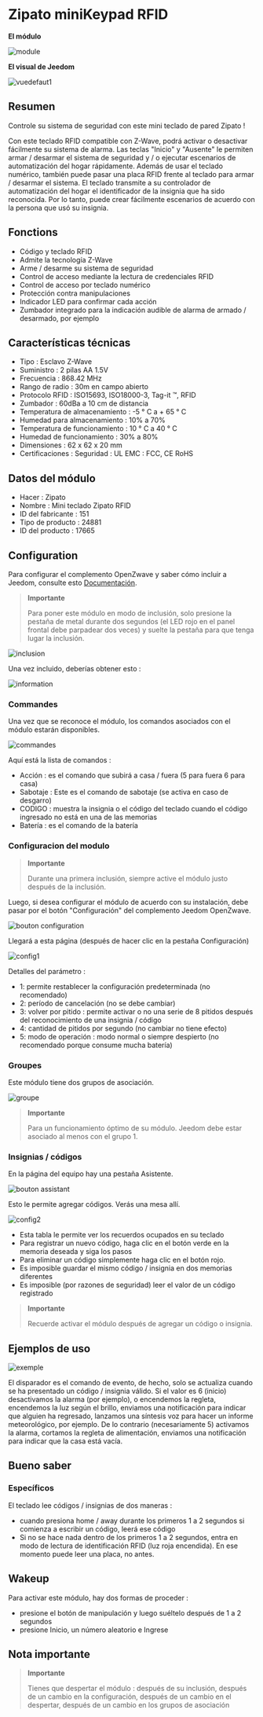 # Zipato miniKeypad RFID

**El módulo**

![module](images/zipato.minikeypad/module.jpg)

**El visual de Jeedom**

![vuedefaut1](images/zipato.minikeypad/vuedefaut1.jpg)

## Resumen

Controle su sistema de seguridad con este mini teclado de pared Zipato !

Con este teclado RFID compatible con Z-Wave, podrá activar o desactivar fácilmente su sistema de alarma. Las teclas "Inicio" y "Ausente" le permiten armar / desarmar el sistema de seguridad y / o ejecutar escenarios de automatización del hogar rápidamente. Además de usar el teclado numérico, también puede pasar una placa RFID frente al teclado para armar / desarmar el sistema. El teclado transmite a su controlador de automatización del hogar el identificador de la insignia que ha sido reconocida. Por lo tanto, puede crear fácilmente escenarios de acuerdo con la persona que usó su insignia.

## Fonctions

-   Código y teclado RFID
-   Admite la tecnología Z-Wave
-   Arme / desarme su sistema de seguridad
-   Control de acceso mediante la lectura de credenciales RFID
-   Control de acceso por teclado numérico
-   Protección contra manipulaciones
-   Indicador LED para confirmar cada acción
-   Zumbador integrado para la indicación audible de alarma de armado / desarmado, por ejemplo

## Características técnicas

-   Tipo : Esclavo Z-Wave
-   Suministro : 2 pilas AA 1.5V
-   Frecuencia : 868.42 MHz
-   Rango de radio : 30m en campo abierto
-   Protocolo RFID : ISO15693, ISO18000-3, Tag-it ™, RFID
-   Zumbador : 60dBa a 10 cm de distancia
-   Temperatura de almacenamiento : -5 ° C a + 65 ° C
-   Humedad para almacenamiento : 10% a 70%
-   Temperatura de funcionamiento : 10 ° C a 40 ° C
-   Humedad de funcionamiento : 30% a 80%
-   Dimensiones : 62 x 62 x 20 mm
-   Certificaciones : Seguridad : UL EMC : FCC, CE RoHS

## Datos del módulo

-   Hacer : Zipato
-   Nombre : Mini teclado Zipato RFID
-   ID del fabricante : 151
-   Tipo de producto : 24881
-   ID del producto : 17665

## Configuration

Para configurar el complemento OpenZwave y saber cómo incluir a Jeedom, consulte esto [Documentación](https://doc.jeedom.com/es_ES/plugins/automation%20protocol/openzwave/).

> **Importante**
>
> Para poner este módulo en modo de inclusión, solo presione la pestaña de metal durante dos segundos (el LED rojo en el panel frontal debe parpadear dos veces) y suelte la pestaña para que tenga lugar la inclusión.

![inclusion](images/zipato.minikeypad//inclusion.jpg)

Una vez incluido, deberías obtener esto :

![information](images/zipato.minikeypad/information.jpg)

### Commandes

Una vez que se reconoce el módulo, los comandos asociados con el módulo estarán disponibles.

![commandes](images/zipato.minikeypad/commandes.jpg)

Aquí está la lista de comandos :

-   Acción : es el comando que subirá a casa / fuera (5 para fuera 6 para casa)
-   Sabotaje : Este es el comando de sabotaje (se activa en caso de desgarro)
-   CODIGO : muestra la insignia o el código del teclado cuando el código ingresado no está en una de las memorias
-   Batería : es el comando de la batería

### Configuracion del modulo

> **Importante**
>
> Durante una primera inclusión, siempre active el módulo justo después de la inclusión.

Luego, si desea configurar el módulo de acuerdo con su instalación, debe pasar por el botón "Configuración" del complemento Jeedom OpenZwave.

![bouton configuration](images/plugin/bouton_configuration.jpg)

Llegará a esta página (después de hacer clic en la pestaña Configuración)

![config1](images/zipato.minikeypad/config1.jpg)

Detalles del parámetro :

-   1: permite restablecer la configuración predeterminada (no recomendado)
-   2: período de cancelación (no se debe cambiar)
-   3: volver por pitido : permite activar o no una serie de 8 pitidos después del reconocimiento de una insignia / código
-   4: cantidad de pitidos por segundo (no cambiar no tiene efecto)
-   5: modo de operación : modo normal o siempre despierto (no recomendado porque consume mucha batería)

### Groupes

Este módulo tiene dos grupos de asociación.

![groupe](images/zipato.minikeypad/groupe.jpg)

> **Importante**
>
> Para un funcionamiento óptimo de su módulo. Jeedom debe estar asociado al menos con el grupo 1.

### Insignias / códigos

En la página del equipo hay una pestaña Asistente.

![bouton assistant](images/plugin/bouton_assistant.jpg)

Esto le permite agregar códigos. Verás una mesa allí.

![config2](images/zipato.minikeypad/config2.jpg)

-   Esta tabla le permite ver los recuerdos ocupados en su teclado
-   Para registrar un nuevo código, haga clic en el botón verde en la memoria deseada y siga los pasos
-   Para eliminar un código simplemente haga clic en el botón rojo.
-   Es imposible guardar el mismo código / insignia en dos memorias diferentes
-   Es imposible (por razones de seguridad) leer el valor de un código registrado

> **Importante**
>
> Recuerde activar el módulo después de agregar un código o insignia.

## Ejemplos de uso

![exemple](images/zipato.minikeypad/exemple.jpg)

El disparador es el comando de evento, de hecho, solo se actualiza cuando se ha presentado un código / insignia válido. Si el valor es 6 (inicio) desactivamos la alarma (por ejemplo), o encendemos la regleta, encendemos la luz según el brillo, enviamos una notificación para indicar que alguien ha regresado, lanzamos una síntesis voz para hacer un informe meteorológico, por ejemplo. De lo contrario (necesariamente 5) activamos la alarma, cortamos la regleta de alimentación, enviamos una notificación para indicar que la casa está vacía.

## Bueno saber

### Específicos

El teclado lee códigos / insignias de dos maneras :

-   cuando presiona home / away durante los primeros 1 a 2 segundos si comienza a escribir un código, leerá ese código
-   Si no se hace nada dentro de los primeros 1 a 2 segundos, entra en modo de lectura de identificación RFID (luz roja encendida). En ese momento puede leer una placa, no antes.

## Wakeup

Para activar este módulo, hay dos formas de proceder :

-   presione el botón de manipulación y luego suéltelo después de 1 a 2 segundos
-   presione Inicio, un número aleatorio e Ingrese

## Nota importante

> **Importante**
>
> Tienes que despertar el módulo : después de su inclusión, después de un cambio en la configuración, después de un cambio en el despertar, después de un cambio en los grupos de asociación
